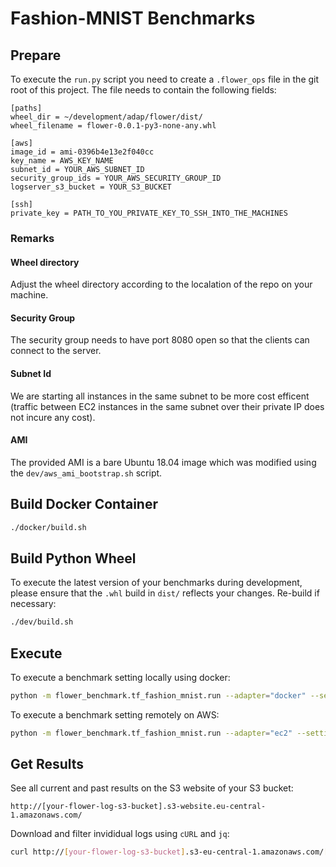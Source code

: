 # Fashion-MNIST Benchmarks

## Prepare

To execute the `run.py` script you need to create a `.flower_ops` file in the
git root of this project. The file needs to contain the following fields:

```
[paths]
wheel_dir = ~/development/adap/flower/dist/
wheel_filename = flower-0.0.1-py3-none-any.whl

[aws]
image_id = ami-0396b4e13e2f040cc
key_name = AWS_KEY_NAME
subnet_id = YOUR_AWS_SUBNET_ID
security_group_ids = YOUR_AWS_SECURITY_GROUP_ID
logserver_s3_bucket = YOUR_S3_BUCKET

[ssh]
private_key = PATH_TO_YOU_PRIVATE_KEY_TO_SSH_INTO_THE_MACHINES
```

### Remarks

#### Wheel directory

Adjust the wheel directory according to the localation of the repo on your
machine.

#### Security Group

The security group needs to have port 8080 open so that the clients can connect
to the server.

#### Subnet Id

We are starting all instances in the same subnet to be more cost efficent
(traffic between EC2 instances in the same subnet over their private IP does
not incure any cost).

#### AMI

The provided AMI is a bare Ubuntu 18.04 image which was modified using the
`dev/aws_ami_bootstrap.sh` script.

## Build Docker Container

```bash
./docker/build.sh
```

## Build Python Wheel

To execute the latest version of your benchmarks during development, please 
ensure that the `.whl` build in `dist/` reflects your changes. Re-build
if necessary:

```bash
./dev/build.sh
```

## Execute

To execute a benchmark setting locally using docker:

```bash
python -m flower_benchmark.tf_fashion_mnist.run --adapter="docker" --setting="minimal"
```

To execute a benchmark setting remotely on AWS:

```bash
python -m flower_benchmark.tf_fashion_mnist.run --adapter="ec2" --setting="minimal"
```

## Get Results

See all current and past results on the S3 website of your S3 bucket:

```
http://[your-flower-log-s3-bucket].s3-website.eu-central-1.amazonaws.com/
```

Download and filter invididual logs using `cURL` and `jq`:

```bash
curl http://[your-flower-log-s3-bucket].s3-eu-central-1.amazonaws.com/[your-experiment].log | jq '.identifier + " => " + .message'
```
